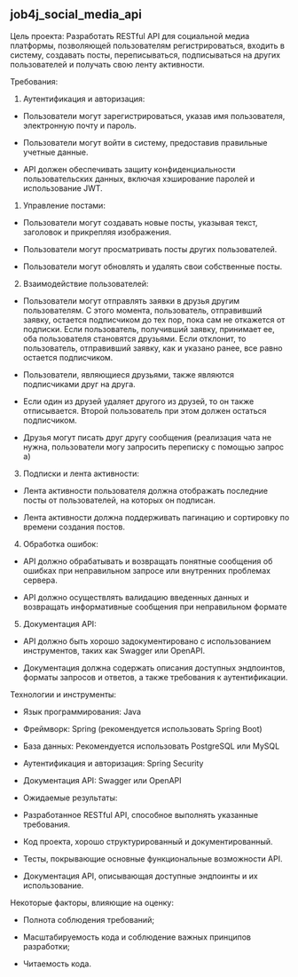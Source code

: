 job4j_social_media_api
---
Цель проекта: Разработать RESTful API для социальной медиа платформы, позволяющей пользователям регистрироваться, входить в систему, создавать посты, переписываться, подписываться на других пользователей и получать свою ленту активности.

Требования:

1.  Аутентификация и авторизация:

- Пользователи могут зарегистрироваться, указав имя пользователя, электронную почту и пароль.

- Пользователи могут войти в систему, предоставив правильные учетные данные.

- API должен обеспечивать защиту конфиденциальности пользовательских данных, включая хэширование паролей и использование JWT.

1.  Управление постами:

- Пользователи могут создавать новые посты, указывая текст, заголовок и прикрепляя изображения.

- Пользователи могут просматривать посты других пользователей.

- Пользователи могут обновлять и удалять свои собственные посты.

2. Взаимодействие пользователей:

- Пользователи могут отправлять заявки в друзья другим пользователям. С этого момента, пользователь, отправивший заявку, остается подписчиком до тех пор, пока сам не откажется от подписки. Если пользователь, получивший заявку, принимает ее, оба пользователя становятся друзьями. Если отклонит, то пользователь, отправивший заявку, как и указано ранее, все равно остается подписчиком.

- Пользователи, являющиеся друзьями, также являются подписчиками друг на друга.

- Если один из друзей удаляет другого из друзей, то он также отписывается. Второй пользователь при этом должен остаться подписчиком.

- Друзья могут писать друг другу сообщения (реализация чата не нужна, пользователи могу запросить переписку с помощью запрос а)

3.  Подписки и лента активности:

- Лента активности пользователя должна отображать последние посты от пользователей, на которых он подписан.

- Лента активности должна поддерживать пагинацию и сортировку по времени создания постов.

4.  Обработка ошибок:

- API должно обрабатывать и возвращать понятные сообщения об ошибках при неправильном запросе или внутренних проблемах сервера.

- API должно осуществлять валидацию введенных данных и возвращать информативные сообщения при неправильном формате

5.  Документация API:

- API должно быть хорошо задокументировано с использованием инструментов, таких как Swagger или OpenAPI.

- Документация должна содержать описания доступных эндпоинтов, форматы запросов и ответов, а также требования к аутентификации.



Технологии и инструменты:

- Язык программирования: Java

- Фреймворк: Spring (рекомендуется использовать Spring Boot)

- База данных: Рекомендуется использовать PostgreSQL или MySQL

- Аутентификация и авторизация: Spring Security

- Документация API: Swagger или OpenAPI
- Ожидаемые результаты:

- Разработанное RESTful API, способное выполнять указанные требования.

- Код проекта, хорошо структурированный и документированный.

- Тесты, покрывающие основные функциональные возможности API.

- Документация API, описывающая доступные эндпоинты и их использование.



Некоторые факторы, влияющие на оценку:

- Полнота соблюдения требований;

- Масштабируемость кода и соблюдение важных принципов разработки;

- Читаемость кода.